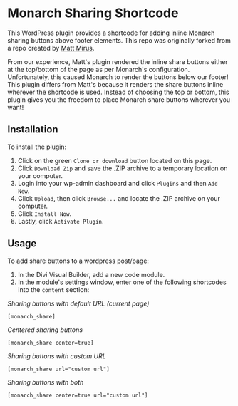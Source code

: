 # Monarch Sharing Shortcode
This WordPress plugin provides a shortcode for adding inline Monarch sharing buttons above footer elements. This repo was originally forked from a repo created by [Matt Mirus](https://github.com/mmirus).

From our experience, Matt's plugin rendered the inline share buttons either at the top/bottom of the page as per Monarch's configuration. Unfortunately, this caused Monarch to render the buttons below our footer! This plugin differs from Matt's because it renders the share buttons inline wherever the shortcode is used. Instead of choosing the top or bottom, this plugin gives you the freedom to place Monarch share buttons wherever you want!

## Installation
To install the plugin:
  1. Click on the green `Clone or download` button located on this page.
  2. Click `Download Zip` and save the .ZIP archive to a temporary location on your computer.
  3. Login into your wp-admin dashboard and click `Plugins` and then `Add New`.
  4. Click `Upload`, then click `Browse...` and locate the .ZIP archive on your computer.
  5. Click `Install Now`.
  6. Lastly, click `Activate Plugin`.

## Usage
To add share buttons to a wordpress post/page:
  1. In the Divi Visual Builder, add a new code module.
  2. In the module's settings window, enter one of the following shortcodes into the `content` section:

*Sharing buttons with default URL (current page)*
```
[monarch_share]
```

*Centered sharing buttons*
```
[monarch_share center=true]
```

*Sharing buttons with custom URL*
```
[monarch_share url="custom url"]
```

*Sharing buttons with both*
```
[monarch_share center=true url="custom url"]
```
